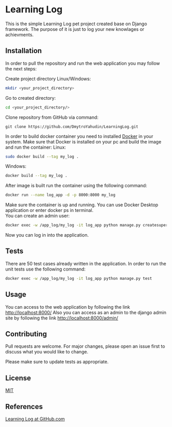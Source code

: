 # Learning Log
This is the simple Learning Log pet project created base on Django framework.
The purpose of it is just to log your new knowlages or achievments. 

## Installation
In order to pull the repository and run the web application you may follow the next steps:

Create project directory
Linux/Windows:
```bash
mkdir <your_project_directory>
```
Go to created directory:
```bash
cd <your_project_directory/>
```
Clone repository from GitHub via command:
```github
git clone https://github.com/DmytroYahudin/LearningLog.git
```
In order to build docker container you need to installed [Docker](https://docs.docker.com/compose/gettingstarted/) in your system.
Make sure that Docker is installed on your pc and build the image and run the container:
Linux:
```bash
sudo docker build --tag my_log .
```
Windows:
```bash
docker build --tag my_log .
```

After image is built run the container using the following command:
```bash
docker run --name log_app -d -p 8000:8000 my_log 
```

Make sure the container is up and running. You can use Docker Desktop application or enter docker ps in terminal.\
You can create an admin user:
```bash
docker exec -w /app_log/my_log -it log_app python manage.py createsuperuser
```

Now you can log in into the application.

## Tests
There are 50 test cases already written in the application. In order to run the unit tests use the following command:
```bash
docker exec -w /app_log/my_log -it log_app python manage.py test
```

## Usage

You can access to the web application by following the link [http://localhost:8000/](http://localhost:8000/)
Also you can access as an admin to the django admin site by following the link [http://localhost:8000/admin/](http://localhost:8000/admin/)

## Contributing
Pull requests are welcome. For major changes, please open an issue first to discuss what you would like to change.

Please make sure to update tests as appropriate.

## License
[MIT](https://choosealicense.com/licenses/mit/)

## References
[Learning Log at GitHub.com](https://github.com/DmytroYahudin/LearningLog/)

